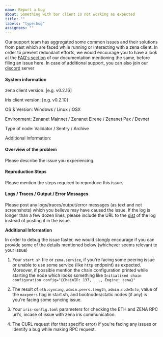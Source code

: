 ```yaml
---
name: Report a bug
about: Something with bor client is not working as expected
title: ""
labels: "type:bug"
assignees: ""
---
```


Our support team has aggregated some common issues and their solutions from past which are faced while running or interacting with a zena client. In order to prevent redundant efforts, we would encourage you to have a look at the [FAQ's section](https://wiki.zenanet.technology/docs/faq/technical-faqs/) of our documentation mentioning the same, before filing an issue here. In case of additional support, you can also join our [discord](https://discord.com/invite/0xZenanetCommunity) server

<!--
NOTE: Please make sure to check of any addresses / private keys / rpc url's / IP's before sharing the logs or anything from the additional information section (start.sh or heimdall config).
-->

#### **System information**

zena client version: [e.g. v0.2.16] <!--Can be found by running the command `zena version`-->

Iris client version: [e.g. v0.2.10] <!--Can be found by running the command `iris version`-->

OS & Version: Windows / Linux / OSX

Environment: Zenanet Mainnet / Zenanet Eirene / Zenanet Pax / Devnet

Type of node: Validator / Sentry / Archive

Additional Information: <!--Modifications in the client (if any)-->

#### **Overview of the problem**

Please describe the issue you experiencing.

<!--
Mention in detail about the issue. Also mention the actual and expected behaviour.
-->

#### **Reproduction Steps**

Please mention the steps required to reproduce this issue.

<!--
E.g.
1. Start zena using these flags.
2. Node is unable to connect with other peers in the network and keeps disconnecting.
-->

#### **Logs / Traces / Output / Error Messages**

Please post any logs/traces/output/error messages (as text and not screenshots) which you believe may have caused the issue. If the log is longer than a few dozen lines, please include the URL to the [gist](https://gist.github.com/) of the log instead of posting it in the issue.

**Additional Information**

In order to debug the issue faster, we would stongly encourage if you can provide some of the details mentioned below (whichever seems relevant to your issue)

1. Your `start.sh` file or `zena.service`, if you're facing some peering issue or unable to use some service (like `http` endpoint) as expected. Moreover, if possible mention the chain configuration printed while starting the node which looks something like `Initialised chain configuration config="{ChainID: 137, ..., Engine: zena}"`
<!--
It should be start.sh if you're using zena v0.2.x and zena.service (ideally located under `/lib/systemd/system/`) if it's zena v0.3.x. Mention this file if you're facing any issues like unable to use some flag/s according to their expected behaviour.
-->
2. The result of `eth.syncing`, `admin.peers.length`, `admin.nodeInfo`, value of the `maxpeers` flag in start.sh, and bootnodes/static nodes (if any) is you're facing some syncing issue.
<!--
You can get the above results by attaching to the IPC using the command `iris attach $ZENADIR/zena.ipc` or `zena attach $DATADIR/zena.ipc` and running the mentioned commands.
Mention this if you're facing issues where zena keeps stalling and is not importing new blocks or making any progress. Adding chain configuration mentioned in the previous step would also be really helpful here as it might also be a genesis mismatch issue.
-->
3. Your `iris-config.toml` parameters for checking the ETH and ZENA RPC url's, incase of issue with zena iris communication.
<!--
The location should be `~/.irisd/config/` if running iris v0.2.x and `/var/lib/irisd/config` if running iris v0.3.x.
As a sub-set of syncing issues, if your node keeps printing logs like `Retrying again in 5 seconds to fetch data from Iris`, it might be an issue with the communication between your zena node and iris node. In this case, also check if all the iris services (irisd, bridge, rest-server) are running correctly.
-->
4. The CURL request (for that specific error) if you're facing any issues or identify a bug while making RPC request.
<!--
Make sure you hide the IP of your machine if you're doing the request externally.
-->
